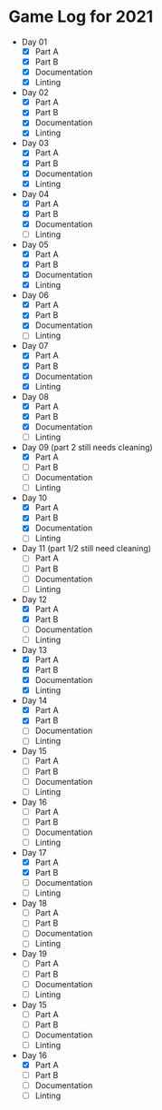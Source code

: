 
# Game Log for 2021

* Day 01
    * [x] Part A
    * [x] Part B
    * [x] Documentation
    * [x] Linting
* Day 02
    * [x] Part A
    * [x] Part B
    * [x] Documentation
    * [x] Linting
* Day 03
    * [x] Part A
    * [x] Part B
    * [x] Documentation
    * [x] Linting
* Day 04
    * [x] Part A
    * [x] Part B
    * [x] Documentation
    * [ ] Linting
* Day 05
    * [x] Part A
    * [x] Part B
    * [x] Documentation
    * [x] Linting
* Day 06
    * [x] Part A
    * [x] Part B
    * [x] Documentation
    * [ ] Linting
* Day 07
    * [x] Part A
    * [x] Part B
    * [x] Documentation
    * [x] Linting
* Day 08
    * [x] Part A
    * [x] Part B
    * [x] Documentation
    * [ ] Linting
* Day 09 (part 2 still needs cleaning)
    * [x] Part A
    * [ ] Part B
    * [ ] Documentation
    * [ ] Linting
* Day 10
    * [x] Part A
    * [x] Part B
    * [x] Documentation
    * [ ] Linting
* Day 11 (part 1/2 still need cleaning)
    * [ ] Part A
    * [ ] Part B
    * [ ] Documentation
    * [ ] Linting
* Day 12
    * [x] Part A
    * [x] Part B
    * [ ] Documentation
    * [ ] Linting
* Day 13
    * [x] Part A
    * [x] Part B
    * [x] Documentation
    * [x] Linting
* Day 14
    * [x] Part A
    * [x] Part B
    * [ ] Documentation
    * [ ] Linting
* Day 15
    * [ ] Part A
    * [ ] Part B
    * [ ] Documentation
    * [ ] Linting
* Day 16
    * [ ] Part A
    * [ ] Part B
    * [ ] Documentation
    * [ ] Linting
* Day 17
    * [x] Part A
    * [x] Part B
    * [ ] Documentation
    * [ ] Linting
* Day 18
    * [ ] Part A
    * [ ] Part B
    * [ ] Documentation
    * [ ] Linting
* Day 19
    * [ ] Part A
    * [ ] Part B
    * [ ] Documentation
    * [ ] Linting
* Day 15
    * [ ] Part A
    * [ ] Part B
    * [ ] Documentation
    * [ ] Linting
* Day 16
    * [x] Part A
    * [ ] Part B
    * [ ] Documentation
    * [ ] Linting
